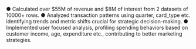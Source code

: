 ● Calculated over $55M of revenue and $8M of interest from 2 datasets of 10000+ rows.
● Analyzed transaction patterns using quarter, card_type etc. identifying trends and metric shifts crucial for strategic decision-making.
● Implemented user focused analysis, profiling spending behaviors based on customer income, age, expenditure etc., contributing to better marketing strategies.
